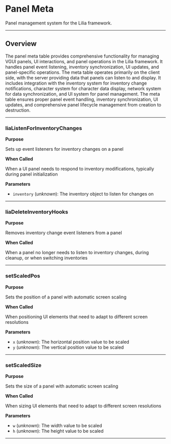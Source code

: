 # Panel Meta

Panel management system for the Lilia framework.

---

## Overview

The panel meta table provides comprehensive functionality for managing VGUI panels, UI interactions, and panel operations in the Lilia framework. It handles panel event listening, inventory synchronization, UI updates, and panel-specific operations. The meta table operates primarily on the client side, with the server providing data that panels can listen to and display. It includes integration with the inventory system for inventory change notifications, character system for character data display, network system for data synchronization, and UI system for panel management. The meta table ensures proper panel event handling, inventory synchronization, UI updates, and comprehensive panel lifecycle management from creation to destruction.

---

### liaListenForInventoryChanges

**Purpose**

Sets up event listeners for inventory changes on a panel

**When Called**

When a UI panel needs to respond to inventory modifications, typically during panel initialization

**Parameters**

* `inventory` (*unknown*): The inventory object to listen for changes on

---

### liaDeleteInventoryHooks

**Purpose**

Removes inventory change event listeners from a panel

**When Called**

When a panel no longer needs to listen to inventory changes, during cleanup, or when switching inventories

---

### setScaledPos

**Purpose**

Sets the position of a panel with automatic screen scaling

**When Called**

When positioning UI elements that need to adapt to different screen resolutions

**Parameters**

* `x` (*unknown*): The horizontal position value to be scaled
* `y` (*unknown*): The vertical position value to be scaled

---

### setScaledSize

**Purpose**

Sets the size of a panel with automatic screen scaling

**When Called**

When sizing UI elements that need to adapt to different screen resolutions

**Parameters**

* `w` (*unknown*): The width value to be scaled
* `h` (*unknown*): The height value to be scaled

---

